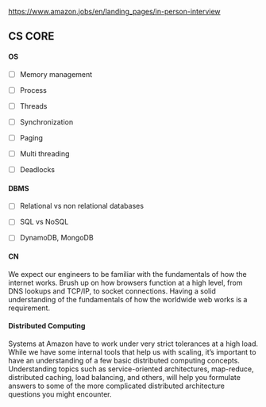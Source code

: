 https://www.amazon.jobs/en/landing_pages/in-person-interview

## CS CORE

#### OS
- [ ] Memory management
- [ ] Process
- [ ] Threads
- [ ] Synchronization
- [ ] Paging 
- [ ] Multi threading
- [ ] Deadlocks


#### DBMS
- [ ] Relational vs non relational databases
- [ ] SQL vs NoSQL
- [ ] DynamoDB, MongoDB


#### CN
We expect our engineers to be familiar with the fundamentals of how the internet works. Brush up on how browsers function at a high level, from DNS lookups and TCP/IP, to socket connections. Having a solid understanding of the fundamentals of how the worldwide web works is a requirement.


#### Distributed Computing
Systems at Amazon have to work under very strict tolerances at a high load. While we have some internal tools that help us with scaling, it’s important to have an understanding of a few basic distributed computing concepts. Understanding topics such as service-oriented architectures, map-reduce, distributed caching, load balancing, and others, will help you formulate answers to some of the more complicated distributed architecture questions you might encounter.